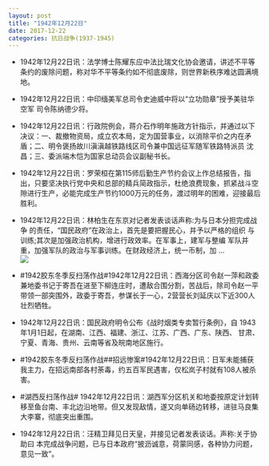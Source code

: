 ```yaml
---
layout: post
title: "1942年12月22日"
date: 2017-12-22
categories: 抗日战争(1937-1945)
---
```


<meta name="referrer" content="no-referrer" />

- 1942年12月22日讯：法学博士陈耀东应中法比瑞文化协会邀请，讲述不平等条约的废除问题，称对华不平等条约如不彻底废除，则世界新秩序难达圆满境地。 

- 1942年12月22日讯：中印缅美军总司令史迪威中将以“立功勋章”授予美驻华空军 司令陈纳德少将。 

- 1942年12月22日讯：行政院例会，蒋介石作明年施政方针指示，并通过以下决议：一、裁撤物资局，成立农本局，定为国营事业，以消除平价之内在矛盾；二、明令褒扬故川滇滇越铁路线区司令兼中国远征军随军铁路特派员 沈昌；三、委派端木恺为国家总动员会议副秘书长。 

- 1942年12月22日讯：罗荣桓在第115师后勤生产节约会议上作总结报告，指出，只要坚决执行党中央和总部的精兵简政指示，杜绝浪费现象，抓紧战斗空隙进行生产，必能完成生产节约1000万元的任务，渡过明年的困难，迎接最后胜利。 

- 1942年12月22日讯：林柏生在东京对记者发表谈话声称:为与日本分担完成战争 的责任，“国民政府”在政治上，首先是要把握民心，并予以严格的组织 与训练;其次是加强政治机构，增进行政效率。在军事上，建军与整编 军队并重，加强军队的政治与军事训练。在财政经济上，统一币制，加 ... <br/><img src="https://wx1.sinaimg.cn/large/aca367d8ly1fmpgktq3nkj20c8090wei.jpg" />

- #1942胶东冬季反扫荡作战#1942年12月22日讯：西海分区司令赵一萍和政委兼地委书记于寄吾在进至下柳连庄时，遭敌合围分割，苦战后，除司令赵一平带领一部突围外，政委于寄吾，参谋长于一心，2营营长刘延庆以下近300人壮烈牺牲。 

- 1942年12月22日讯：国民政府明令公布《战时烟类专卖暂行条例》，自 1943年1月1日起，在湖南、江西、福建、浙江、江苏、广西、广东、陕西、 甘肃、宁夏、青海、贵州、云南等省及皖南地区施行。 

- #1942胶东冬季反扫荡作战##招远惨案#1942年12月22日讯：日军未能捕获我主力，在招远南部各村荼毒，约五百军民遇害，仅松岚子村就有108人被杀害。 

- #湖西反扫荡作战# 1942年12月22日讯：湖西军分区机关和地委按原定计划转移至鱼台南、丰北边沿地带。但又发现敌情，遂又向单砀边转移，进驻马良集大李寨，彻底突出重围。 

- 1942年12月22日讯：汪精卫拜见日天皇，并接见记者发表谈话。声称:关于协助曰 本完成战争问题，已与日本政府“披沥诚意，荷蒙同感，各种协力问题， 意见一致”。 

